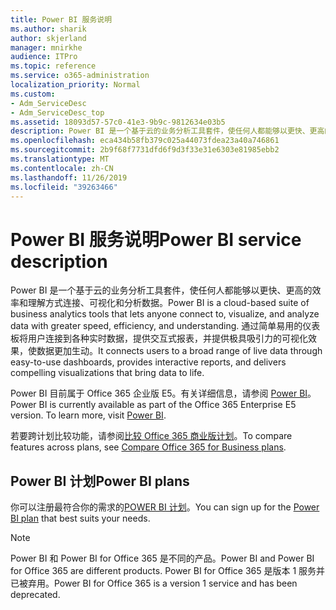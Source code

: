 ```yaml
---
title: Power BI 服务说明
ms.author: sharik
author: skjerland
manager: mnirkhe
audience: ITPro
ms.topic: reference
ms.service: o365-administration
localization_priority: Normal
ms.custom:
- Adm_ServiceDesc
- Adm_ServiceDesc_top
ms.assetid: 18093d57-57c0-41e3-9b9c-9812634e03b5
description: Power BI 是一个基于云的业务分析工具套件，使任何人都能够以更快、更高的效率和理解方式连接、可视化和分析数据。 通过简单易用的仪表板将用户连接到各种实时数据，提供交互式报表，并提供极具吸引力的可视化效果，使数据更加生动。
ms.openlocfilehash: eca434b58fb379c025a44073fdea23a40a746861
ms.sourcegitcommit: 2b9f68f7731dfd6f9d3f33e31e6303e81985ebb2
ms.translationtype: MT
ms.contentlocale: zh-CN
ms.lasthandoff: 11/26/2019
ms.locfileid: "39263466"
---
```

# <a name="power-bi-service-description"></a><span data-ttu-id="9055d-104">Power BI 服务说明</span><span class="sxs-lookup"><span data-stu-id="9055d-104">Power BI service description</span></span>

<span data-ttu-id="9055d-105">Power BI 是一个基于云的业务分析工具套件，使任何人都能够以更快、更高的效率和理解方式连接、可视化和分析数据。</span><span class="sxs-lookup"><span data-stu-id="9055d-105">Power BI is a cloud-based suite of business analytics tools that lets anyone connect to, visualize, and analyze data with greater speed, efficiency, and understanding.</span></span> <span data-ttu-id="9055d-106">通过简单易用的仪表板将用户连接到各种实时数据，提供交互式报表，并提供极具吸引力的可视化效果，使数据更加生动。</span><span class="sxs-lookup"><span data-stu-id="9055d-106">It connects users to a broad range of live data through easy-to-use dashboards, provides interactive reports, and delivers compelling visualizations that bring data to life.</span></span>
  
<span data-ttu-id="9055d-p103">Power BI 目前属于 Office 365 企业版 E5。有关详细信息，请参阅 [Power BI](https://powerbi.microsoft.com/)。</span><span class="sxs-lookup"><span data-stu-id="9055d-p103">Power BI is currently available as part of the Office 365 Enterprise E5 version. To learn more, visit [Power BI](https://powerbi.microsoft.com/).</span></span>
  
<span data-ttu-id="9055d-109">若要跨计划比较功能，请参阅[比较 Office 365 商业版计划](https://go.microsoft.com/fwlink/?LinkID=799177&amp;clcid=0x409)。</span><span class="sxs-lookup"><span data-stu-id="9055d-109">To compare features across plans, see [Compare Office 365 for Business plans](https://go.microsoft.com/fwlink/?LinkID=799177&amp;clcid=0x409).</span></span>
  
## <a name="power-bi-plans"></a><span data-ttu-id="9055d-110">Power BI 计划</span><span class="sxs-lookup"><span data-stu-id="9055d-110">Power BI plans</span></span>

<span data-ttu-id="9055d-111">你可以注册最符合你的需求的[POWER BI 计划](https://go.microsoft.com/fwlink/?LinkID=786854)。</span><span class="sxs-lookup"><span data-stu-id="9055d-111">You can sign up for the [Power BI plan](https://go.microsoft.com/fwlink/?LinkID=786854) that best suits your needs.</span></span> 
  
> [!NOTE]
> <span data-ttu-id="9055d-112">Power BI 和 Power BI for Office 365 是不同的产品。</span><span class="sxs-lookup"><span data-stu-id="9055d-112">Power BI and Power BI for Office 365 are different products.</span></span> <span data-ttu-id="9055d-113">Power BI for Office 365 是版本 1 服务并已被弃用。</span><span class="sxs-lookup"><span data-stu-id="9055d-113">Power BI for Office 365 is a version 1 service and has been deprecated.</span></span> 
  